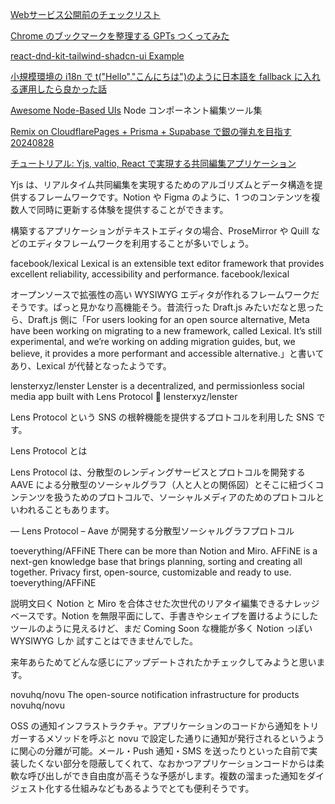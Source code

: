 []()
[]()
[]()
[]()
[]()
[]()
[]()
[]()
[]()
[Webサービス公開前のチェックリスト](https://zenn.dev/catnose99/articles/547cbf57e5ad28)

[Chrome のブックマークを整理する GPTs つくってみた](https://zenn.dev/ap_com/articles/bookmark-management-with-gpts)

[react-dnd-kit-tailwind-shadcn-ui Example](https://github.com/Georgegriff/react-dnd-kit-tailwind-shadcn-ui?tab=readme-ov-file)

[小規模環境の i18n で t("Hello","こんにちは")のように日本語を fallback に入れる運用したら良かった話](https://zenn.dev/terrierscript/articles/2021-07-13-i18n)

[Awesome Node-Based UIs](https://github.com/xyflow/awesome-node-based-uis?tab=readme-ov-file)
Node コンポーネント編集ツール集

[Remix on CloudflarePages + Prisma + Supabase で銀の弾丸を目指す 20240828](https://zenn.dev/mizchi/articles/remix-cloudflare-pages-supabase)

[チュートリアル: Yjs, valtio, React で実現する共同編集アプリケーション](https://tech.route06.co.jp/entry/2024/07/03/154219)

Yjs は、リアルタイム共同編集を実現するためのアルゴリズムとデータ構造を提供するフレームワークです。Notion や Figma のように、1 つのコンテンツを複数人で同時に更新する体験を提供することができます。

構築するアプリケーションがテキストエディタの場合、ProseMirror や Quill などのエディタフレームワークを利用することが多いでしょう。

facebook/lexical
Lexical is an extensible text editor framework that provides excellent reliability, accessibility and performance.
facebook/lexical

オープンソースで拡張性の高い WYSIWYG エディタが作れるフレームワークだそうです。ぱっと見かなり高機能そう。昔流行った Draft.js みたいだなと思ったら、Draft.js 側に「For users looking for an open source alternative, Meta have been working on migrating to a new framework, called Lexical. It’s still experimental, and we’re working on adding migration guides, but, we believe, it provides a more performant and accessible alternative.」と書いてあり、Lexical が代替となったようです。

lensterxyz/lenster
Lenster is a decentralized, and permissionless social media app built with Lens Protocol 🌿
lensterxyz/lenster

Lens Protocol という SNS の根幹機能を提供するプロトコルを利用した SNS です。

Lens Protocol とは

Lens Protocol は、分散型のレンディングサービスとプロトコルを開発する AAVE による分散型のソーシャルグラフ（人と人との関係図）とそこに紐づくコンテンツを扱うためのプロトコルで、ソーシャルメディアのためのプロトコルといわれることもあります。

— Lens Protocol – Aave が開発する分散型ソーシャルグラフプロトコル

toeverything/AFFiNE
There can be more than Notion and Miro. AFFiNE is a next-gen knowledge base that brings planning, sorting and creating all together. Privacy first, open-source, customizable and ready to use.
toeverything/AFFiNE

説明文曰く Notion と Miro を合体させた次世代のリアタイ編集できるナレッジベースです。Notion を無限平面にして、手書きやシェイプを置けるようにしたツールのように見えるけど、まだ Coming Soon な機能が多く Notion っぽい WYSIWYG しか 試すことはできませんでした。

来年あらためてどんな感じにアップデートされたかチェックしてみようと思います。

novuhq/novu
The open-source notification infrastructure for products
novuhq/novu

OSS の通知インフラストラクチャ。アプリケーションのコードから通知をトリガーするメソッドを呼ぶと novu で設定した通りに通知が発行されるというように関心の分離が可能。メール・Push 通知・SMS を送ったりといった自前で実装したくない部分を隠蔽してくれて、なおかつアプリケーションコードからは柔軟な呼び出しができ自由度が高そうな予感がします。複数の溜まった通知をダイジェスト化する仕組みなどもあるようでとても便利そうです。
